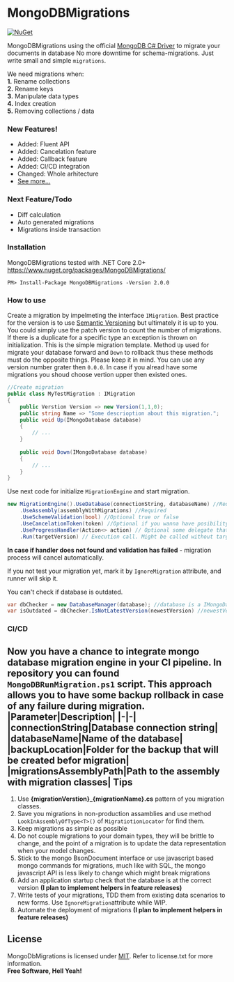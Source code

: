 # MongoDBMigrations

[![NuGet](https://img.shields.io/badge/nuget%20package-v2.0.0-brightgreen.svg)](https://www.nuget.org/packages/MongoDBMigrations/)


MongoDBMigrations using the official [MongoDB C# Driver]( https://github.com/mongodb/mongo-csharp-driver) to migrate your documents in database
No more downtime for schema-migrations. Just write small and simple `migrations`.

We need migrations when:  
  **1.** Rename collections  
  **2.** Rename keys  
  **3.** Manipulate data types  
  **4.** Index creation  
  **5.** Removing collections / data  
  

### New Features!
  - Added: Fluent API
  - Added: Cancelation feature
  - Added: Callback feature
  - Added: CI/CD integration
  - Changed: Whole arhitecture
  - [See more...](https://bitbucket.org/i_am_a_kernel/mongodbmigrations/src/master/ReleaseNotes.md)

### Next Feature/Todo
  - Diff calculation
  - Auto generated migrations
  - Migrations inside transaction

### Installation
MongoDBMigrations tested with .NET Core 2.0+  
https://www.nuget.org/packages/MongoDBMigrations/
```
PM> Install-Package MongoDBMigrations -Version 2.0.0
```
### How to use
Create a migration by impelmeting the interface `IMigration`. Best practice for the version is to use [Semantic Versioning](http://semver.org/) but ultimately it is up to you. You could simply use the patch version to count the number of migrations. If there is a duplicate for a specific type an exception is thrown on initialization.
This is the simple migration template. Method `Up` used for migrate your database forward and `Down` to rollback thus these methods must do the opposite things. Please keep it in mind. You can use any version number grater then `0.0.0`. In case if you alread have some migrations you shoud choose vertion upper then existed ones.

```csharp
//Create migration
public class MyTestMigration : IMigration
{
    public Verstion Version => new Version(1,1,0);
    public string Name => "Some descrioption about this migration.";
    public void Up(IMongoDatabase database)
    {
        // ...
    }
    
    public void Down(IMongoDatabase database)
    {
        // ...
    }
}
```
  
Use next code for initialize `MigrationEngine` and start migration.
```csharp
new MigrationEngine().UseDatabase(connectionString, databaseName) //Required to use specific db
    .UseAssembly(assemblyWithMigrations) //Required
    .UseSchemeValidation(bool) //Optional true or false
    .UseCancelationToken(token) //Optional if you wanna have posibility to cancel migration process. Might be usefull when you have many migrations and some interaction with user.
    .UseProgressHandler(Action<> action) // Optional some delegate that will be called each migration
    .Run(targetVersion) // Execution call. Might be called without targetVersion, in that case, the engine will choose the latest available version.
```
**In case if handler does not found and validation has failed** - migration process will cancel automatically.

If you not test your migration yet, mark it by `IgnoreMigration` attribute, and runner will skip it.

You can't check if database is outdated.
```csharp
var dbChecker = new DatabaseManager(database); //database is a IMongoDatabase instance
var isOutdated = dbChecker.IsNotLatestVersion(newestVersion) //newestVersion is a newest available migration.
```
### CI/CD
Now you have a chance to integrate mongo database migration engine in your CI pipeline. In repository you can found `MongoDBRunMigration.ps1` script. This approach allows you to have some backup rollback in case of any failure during migration.
|Parameter|Description|
|-|-|
|connectionString|Database connection string|
|databaseName|Name of the database|
|backupLocation|Folder for the backup that will be created befor migration|
|migrationsAssemblyPath|Path to the assembly with migration classes|
Tips
--
1. Use **{migrationVerstion}_{migrationName}.cs** pattern of you migration classes.
1. Save you migrations in non-production assamblies and use method `LookInAssemblyOfType<T>()` of `MigratiotionLocator` for find them.
1. Keep migrations as simple as possible
1. Do not couple migrations to your domain types, they will be brittle to change, and the point of a migration is to update the data representation when your model changes.
1. Stick to the mongo BsonDocument interface or use javascript based mongo commands for migrations, much like with SQL, the mongo javascript API is less likely to change which might break migrations
1. Add an application startup check that the database is at the correct version **(I plan to implement helpers in feature releases)**
1. Write tests of your migrations, TDD them from existing data scenarios to new forms. Use `IgnoreMigration`attribute while WIP.
1. Automate the deployment of migrations **(I plan to implement helpers in feature releases)**


License
----
MongoDbMigrations is licensed under [MIT](https://bitbucket.org/i_am_a_kernel/mongodbmigrations/src/master/MIT.md "Read more about the MIT license form"). Refer to license.txt for more information.  
**Free Software, Hell Yeah!**